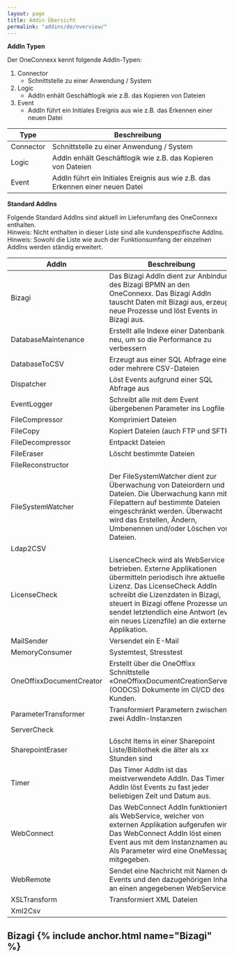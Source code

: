 ```yaml
---
layout: page
title: Addin Übersicht
permalink: "addins/de/overview/"
---
```


__AddIn Typen__

Der OneConnexx kennt folgende AddIn-Typen:

1. Connector
   * Schnittstelle zu einer Anwendung / System
2. Logic
   * AddIn enhält Geschäftlogik wie z.B. das Kopieren von Dateien
3. Event
   * AddIn führt ein Initiales Ereignis aus wie z.B. das Erkennen einer neuen Datei


| Type | Beschreibung |                      
| --- | --- |
| Connector | Schnittstelle zu einer Anwendung / System |
| Logic | AddIn enhält Geschäftlogik wie z.B. das Kopieren von Dateien |
| Event | AddIn führt ein Initiales Ereignis aus wie z.B. das Erkennen einer neuen Datei |
    
__Standard AddIns__

Folgende Standard AddIns sind aktuell im Lieferumfang des OneConnexx enthalten.<br /> 
Hinweis: Nicht enthalten in dieser Liste sind alle kundenspezifische AddIns.<br />
Hinweis: Sowohl die Liste wie auch der Funktionsumfang der einzelnen AddIns werden ständig erweitert.

| AddIn | Beschreibung |                      
| --- | --- |
| Bizagi | Das Bizagi AddIn dient zur Anbindung des Bizagi BPMN an den OneConnexx. Das Bizagi AddIn tauscht Daten mit Bizagi aus, erzeugt neue Prozesse und löst Events in Bizagi aus. |
| DatabaseMaintenance | Erstellt alle Indexe einer Datenbank neu, um so die Performance zu verbessern
| DatabaseToCSV | Erzeugt aus einer SQL Abfrage eine oder mehrere CSV-Dateien |
| Dispatcher | Löst Events aufgrund einer SQL Abfrage aus |
| EventLogger | Schreibt alle mit dem Event übergebenen Parameter ins Logfile |
| FileCompressor | Komprimiert Dateien |
| FileCopy | Kopiert Dateien (auch FTP und SFTP) |
| FileDecompressor | Entpackt Dateien |
| FileEraser | Löscht bestimmte Dateien |
| FileReconstructor |  |
| FileSystemWatcher | Der FileSystemWatcher dient zur Überwachung von Dateiordern und Dateien. Die Überwachung kann mit Filepattern auf bestimmte Dateien eingeschränkt werden. Überwacht wird das Erstellen, Ändern, Umbenennen und/oder Löschen von Dateien. |
| Ldap2CSV | |
| LicenseCheck |LisenceCheck wird als WebService betrieben. Externe Applikationen übermitteln periodisch ihre aktuelle Lizenz. Das LicenseCheck AddIn schreibt die Lizenzdaten in Bizagi, steuert in Bizagi offene Prozesse und sendet letztendlich eine Antwort (ev. ein neues Lizenzfile) an die externe Applikation. |
| MailSender | Versendet ein E-Mail |
| MemoryConsumer | Systemtest, Stresstest |
| OneOffixxDocumentCreator | Erstellt über die OneOffixx Schnittstelle «OneOffixxDocumentCreationServer» (OODCS) Dokumente im CI/CD des Kunden. |
| ParameterTransformer | Transformiert Parametern zwischen zwei AddIn-Instanzen |
| ServerCheck | |
| SharepointEraser | Löscht Items in einer Sharepoint Liste/Bibliothek die älter als xx Stunden sind |
| Timer | Das Timer AddIn ist das meistverwendete AddIn. Das Timer AddIn löst Events zu fast jeder beliebigen Zeit und Datum aus. |
| WebConnect | Das WebConnect AddIn funktioniert als WebService, welcher von externen Applikation aufgerufen wird. Das WebConnect AddIn löst einen Event aus mit dem Instanznamen aus. Als Parameter wird eine OneMessage mitgegeben. |
| WebRemote | Sendet eine Nachricht mit Namen des Events und den dazugehörigen Inhalt an einen angegebenen WebService. |
| XSLTransform | Transformiert XML Dateien |
| Xml2Csv | |


## Bizagi {% include anchor.html name="Bizagi" %}

